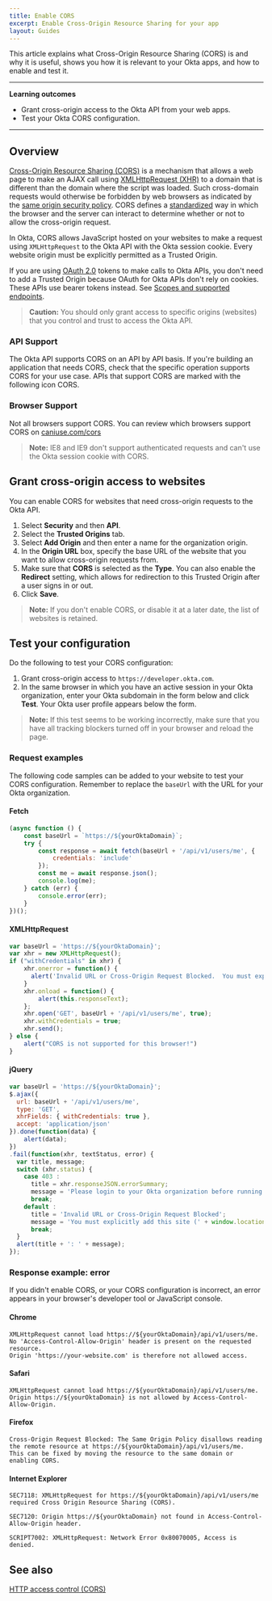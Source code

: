 ```yaml
---
title: Enable CORS
excerpt: Enable Cross-Origin Resource Sharing for your app
layout: Guides
---
```


This article explains what Cross-Origin Resource Sharing (CORS) is and why it is useful, shows you how it is relevant to your Okta apps, and how to enable and test it.

---

**Learning outcomes**

* Grant cross-origin access to the Okta API from your web apps.
* Test your Okta CORS configuration.

---

## Overview

[Cross-Origin Resource Sharing (CORS)](https://www.w3.org/TR/cors/) is a mechanism that allows a web page to make an AJAX call using [XMLHttpRequest (XHR)](https://xhr.spec.whatwg.org/) to a domain that is different than the domain where the script was loaded. Such cross-domain requests would otherwise be forbidden by web browsers as indicated by the [same origin security policy](https://developer.mozilla.org/en-US/docs/Web/Security/Same-origin_policy). CORS defines a [standardized](http://www.w3.org/TR/cors/) way in which the browser and the server can interact to determine whether or not to allow the cross-origin request.

In Okta, CORS allows JavaScript hosted on your websites to make a request using `XMLHttpRequest` to the Okta API with the Okta session cookie. Every website origin must be explicitly permitted as a Trusted Origin.

If you are using [OAuth 2.0](/docs/guides/implement-oauth-for-okta/overview/) tokens to make calls to Okta APIs, you don't need to add a Trusted Origin because OAuth for Okta APIs don't rely on cookies. These APIs use bearer tokens instead. See [Scopes and supported endpoints](/docs/guides/implement-oauth-for-okta/scopes/).

> **Caution:** You should only grant access to specific origins (websites) that you control and trust to access the Okta API.

### API Support

The Okta API supports CORS on an API by API basis. If you're building an application that needs CORS, check that the specific operation supports CORS for your use case. APIs that support CORS are marked with the following icon <span class="api-label api-label-small api-label-cors"><i class="fa fa-cloud-download"></i> CORS</span>.

### Browser Support

Not all browsers support CORS. You can review which browsers support CORS on [caniuse.com/cors](https://caniuse.com/cors)

> **Note:** IE8 and IE9 don't support authenticated requests and can't use the Okta session cookie with CORS.

## Grant cross-origin access to websites

You can enable CORS for websites that need cross-origin requests to the Okta API.

1. Select **Security** and then **API**.
1. Select the **Trusted Origins** tab.
1. Select **Add Origin** and then enter a name for the organization origin.
1. In the **Origin URL** box, specify the base URL of the website that you want to allow cross-origin requests from.
1. Make sure that **CORS** is selected as the **Type**. You can also enable the **Redirect** setting, which allows for redirection to this Trusted Origin after a user signs in or out.
1. Click **Save**.

> **Note:** If you don't enable CORS, or disable it at a later date, the list of websites is retained.

## Test your configuration

Do the following to test your CORS configuration:

1. Grant cross-origin access to `https://developer.okta.com`.
2. In the same browser in which you have an active session in your Okta organization, enter your Okta subdomain in the form below and click **Test**. Your Okta user profile appears below the form.

<CorsTest />

> **Note:** If this test seems to be working incorrectly, make sure that you have all tracking blockers turned off in your browser and reload the page.

### Request examples

The following code samples can be added to your website to test your CORS configuration. Remember to replace the `baseUrl` with the URL for your Okta organization.

#### Fetch

```javascript
(async function () {
    const baseUrl = `https://${yourOktaDomain}`;
    try {
        const response = await fetch(baseUrl + '/api/v1/users/me', {
            credentials: 'include'
        });
        const me = await response.json();
        console.log(me);
    } catch (err) {
        console.error(err);
    }
})();
```

#### XMLHttpRequest

```javascript
var baseUrl = 'https://${yourOktaDomain}';
var xhr = new XMLHttpRequest();
if ("withCredentials" in xhr) {
    xhr.onerror = function() {
      alert('Invalid URL or Cross-Origin Request Blocked.  You must explicitly add this site (' + window.location.origin + ') to the list of allowed websites in the administrator UI');
    }
    xhr.onload = function() {
        alert(this.responseText);
    };
    xhr.open('GET', baseUrl + '/api/v1/users/me', true);
    xhr.withCredentials = true;
    xhr.send();
} else {
    alert("CORS is not supported for this browser!")
}
```

#### jQuery

```javascript
var baseUrl = 'https://${yourOktaDomain}';
$.ajax({
  url: baseUrl + '/api/v1/users/me',
  type: 'GET',
  xhrFields: { withCredentials: true },
  accept: 'application/json'
}).done(function(data) {
    alert(data);
})
.fail(function(xhr, textStatus, error) {
  var title, message;
  switch (xhr.status) {
    case 403 :
      title = xhr.responseJSON.errorSummary;
      message = 'Please login to your Okta organization before running the test';
      break;
    default :
      title = 'Invalid URL or Cross-Origin Request Blocked';
      message = 'You must explicitly add this site (' + window.location.origin + ') to the list of allowed websites in your administrator UI';
      break;
  }
  alert(title + ': ' + message);
});
```

### Response example: error

If you didn't enable CORS, or your CORS configuration is incorrect, an error appears in your browser's developer tool or JavaScript console.

#### Chrome

```
XMLHttpRequest cannot load https://${yourOktaDomain}/api/v1/users/me.
No 'Access-Control-Allow-Origin' header is present on the requested resource.
Origin 'https://your-website.com' is therefore not allowed access.
```

#### Safari

```
XMLHttpRequest cannot load https://${yourOktaDomain}/api/v1/users/me.
Origin https://${yourOktaDomain} is not allowed by Access-Control-Allow-Origin.
```

#### Firefox

```
Cross-Origin Request Blocked: The Same Origin Policy disallows reading the remote resource at https://${yourOktaDomain}/api/v1/users/me.
This can be fixed by moving the resource to the same domain or enabling CORS.
```

#### Internet Explorer

```
SEC7118: XMLHttpRequest for https://${yourOktaDomain}/api/v1/users/me required Cross Origin Resource Sharing (CORS).

SEC7120: Origin https://${yourOktaDomain} not found in Access-Control-Allow-Origin header.

SCRIPT7002: XMLHttpRequest: Network Error 0x80070005, Access is denied.
```

## See also

[HTTP access control (CORS)](https://developer.mozilla.org/en-US/docs/Web/HTTP/Access_control_CORS)
